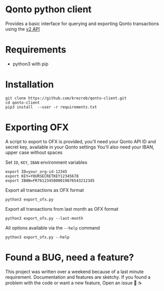 # Qonto python client

Provides a basic interface for querying and exporting Qonto transactions using the [v2 API](https://api-doc.qonto.com/docs/business-api/ZG9jOjI5NjA5OQ-getting-started)

# Requirements

- python3 with pip


# Installation

```
git clone https://github.com/krezreb/qonto-client.git
cd qonto-client
pip3 install  --user -r requirements.txt
```

# Exporting OFX 

A script to export to OFX is provided, you'll need your Qonto API ID and secret key, available in your Qonto settings
You'll also need your IBAN, upper case without spaces

Set `ID`, `KEY`, `IBAN` environment variables

```
export ID=your_org-id-12345
export KEY=YOURSECRETKEY12345678
export IBAN=FR7612345000019876543212345
```

Export all transactions as OFX format

`python3 export_ofx.py`
  
Export all transactions from last month as OFX format

`python3 export_ofx.py --last-month`

All options available via the `--help` command
  
`python3 export_ofx.py --help`
  
# Found a BUG, need a feature?

This project was written over a weekend because of a last minute requirement.  Documentation and features are sketchy.
If you found a problem with the code or want a new feature, Open an issue 🍺 ☕

